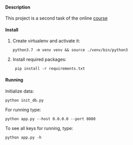 #### Description
This project is a second task of the online [course](https://academy.stepik.org/flask)


#### Install
1. Create virtualenv and activate it:
    ```shell script
    python3.7 -m venv venv && source ./venv/bin/python3
    ```
2. Install required packages:
   ```shell script
    pip install -r requirements.txt
   ```

#### Running
Initialize data:
```shell script
python init_db.py
```

For running type:
```shell script
python app.py --host 0.0.0.0 --port 8080
```
To see all keys for running, type:
```shell script
python app.py -h
```
